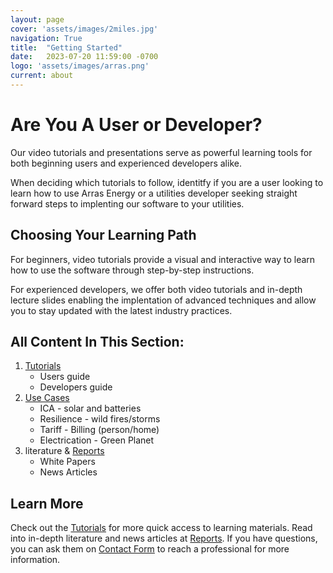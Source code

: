```yaml
---
layout: page
cover: 'assets/images/2miles.jpg'
navigation: True
title:  "Getting Started"
date:   2023-07-20 11:59:00 -0700
logo: 'assets/images/arras.png'
current: about
---
```

# Are You A User or Developer?
Our video tutorials and presentations serve as powerful learning tools for both beginning users and experienced developers alike.

When deciding which tutorials to follow, identitfy if you are a user looking to learn how to use Arras Energy or a utilities developer seeking straight forward steps to implenting our software to your utilities.

## Choosing Your Learning Path
For beginners, video tutorials provide a visual and interactive way to learn how to use the software through step-by-step instructions.

For experienced developers, we offer both video tutorials and in-depth lecture slides enabling the implentation of advanced techniques and allow you to stay updated with the latest industry practices.

## All Content In This Section:
1. [Tutorials][Tutorials]
    - Users guide
    - Developers guide
2. [Use Cases][Use Cases]
    - ICA - solar and batteries
    - Resilience - wild fires/storms
    - Tariff - Billing (person/home)
    - Electrication - Green Planet
3. literature & [Reports][Reports] 
    - White Papers
    - News Articles

## Learn More
Check out the [Tutorials][Tutorials] for more quick access to learning materials. Read into in-depth literature and news articles at [Reports][Reports]. If you have questions, you can ask them on [Contact Form][Contact Form] to reach a professional for more information.

[Tutorials]:   https://github.com/arras-energy
[Reports]:   https://github.com/arras-energy
[Contact Form]:   https://github.com/arras-energy
[Use Cases]:   https://github.com/arras-energy